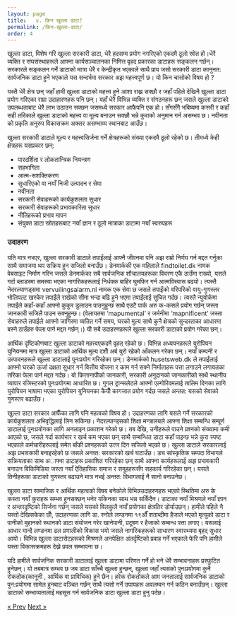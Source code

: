 ```yaml
---
layout: page
title:   ४. किन खुल्ला डाटा?
permalink: /किन-खुल्ला-डाटा/
order: 4
---
```

खुल्ला डाटा, विशेष गरि खुल्ला सरकारी डाटा, धेरै हदसम्म प्रयोग नगरिएको एकदमै ठूलो स्रोत हो।धेरै व्यक्ति र संघसंस्थाहरूले आफ्ना कार्यसञ्चालनका निमित्त वृहद प्रकारका डाटाहरू सङ्कलन गर्छन्। सरकारले सङ्कलन गर्ने डाटाको मात्रा धेरै र केन्द्रीकृत भएकाले साथै प्राय जसो सरकारी डाटा कानुनत: सार्वजनिक डाटा हुने भएकाले यस सन्दर्भमा सरकार अझ महत्त्वपूर्ण छ। यो किन चासोको विषय हो ?

यस्तै धेरै क्षेत्र छन् जहाँ हामी खुल्ला डाटाको महत्त्व हुने आशा राख्न सक्छौ र जहाँ पहिले देखिनै खुल्ला डाटा प्रयोग गरिएका राम्रा उदाहारणहरू पनि छन्। यहाँ धेरै विभिन्न व्यक्ति र संगठनहरू छन् जसले खुल्ला डाटाको उपलब्धताबाट धेरै लाभ उठाउन सक्छन जसमध्ये सरकार आफैपनि एक हो। सँगसँगै भबिष्यमा कसरी र कहाँ सही तरिकाले खुल्ला डाटाको महत्त्व वा मूल्य बनाउन सक्छौ भन्ने कुराको अनुमान गर्न असम्भव छ। नवीनता को प्रकृति अनुरुप विकासक्रम अक्सर असम्भाव्य स्थानबाट आउँछ।

खुल्ला सरकारी डाटाले मूल्य र महत्त्वसिर्जना गर्ने क्षेत्रहरूको संख्या एकदमै ठूलो रहेको छ। तीमध्ये केही  क्षेत्रहरू यसप्रकार छन्:

- पारदर्शिता र लोकतान्त्रिक नियन्त्रण
- सहभागिता
- आत्म-सशक्तिकरण
- सुधारिएको वा नयाँ निजी उत्पादन र सेवा
- नवीनता
- सरकारी सेवाहरूको कार्यकुशलता सुधार
- सरकारी सेवाहरूको प्रभावकारिता सुधार
- नीतिहरूको प्रभाव मापन
- संयुक्त डाटा स्रोतहरूबाट नयाँ ज्ञान र ठूलो  मात्राका डाटामा नयाँ स्वरुपहरू

### उदाहरण
यति मात्र नभएर, खुल्ला सरकारी डाटाले तपाईंलाई आफ्नै जीवनमा पनि अझ राम्रो निर्णय गर्न मद्दत गर्नुका साथै समाजमा थप सक्रिय हुन सजिलो बनाउँछ। डेनमार्ककी एक महिलाले findtoilet.dk नामक वेबसाइट निर्माण गरिन  जसले डेनमार्कका सबै सार्वजनिक शौचालयहरूका विवरण एकै ठाउँमा राख्यो, यसले गर्दा ब्लाडरमा समस्या भएका नागरिकहरूलाई निर्धक्क बाहिर घुमफिर गर्न आत्मविस्वास बढ्यो। त्यस्तै नेदरल्याणड्समा vervuilingsalarm.nl नामक एक सेवा छ जसले तपाईंको वरिपरिको वायु-गुणस्तर भोलिपल्ट खस्केर तपाईंले राखेको सीमा भन्दा बढि हुने भएमा तपाईंलाई सुचित गर्दछ। त्यस्तै न्युयोर्कमा तपाईंले कहाँ-कहाँ आफ्नो कुकुर डुलाउन पाउनुहुन्छ साथै एउटै पार्क अरु क-कसले प्रयोग गर्छन् जस्ता जानकारी सजिलै पाउन सक्नुहुन्छ। (वेलायतमा ‘mapumental’ र जर्मनीमा ‘mapnificent’ जस्ता सेवाहरुले तपाईले आफ्नो जागिरमा व्यतित गर्ने समय, घरको मुल्य साथै कुनै क्षेत्रको सुन्दरताका आधारमा बस्ने ठाउँहरु फेला पार्न मद्दत गर्छन्।) यी सबै उदाहरणहरूले खुल्ला सरकारी डाटाको प्रयोग गरेका छन्।

आर्थिक दृष्टिकोणबाट खुल्ला डाटाको महत्त्वएकदमै वृहत् रहेको छ। विभिन्न अध्ययनहरूले युरोपियन युनियनमा मात्र खुल्ला डाटाको आर्थिक मुल्य दशौँ अर्ब युरो रहेको आँकलन गरेका छन्। नयाँ कम्पनी र उत्पादनहरूले खुल्ला डाटालाई पुनःप्रयोग गरिरहेका छन्। डेनमार्कको husetsweb.dk ले तपाईंलाई आफ्नो घरको ऊर्जा दक्षता सुधार गर्न वित्तीय योजना र काम गर्न सक्ने निर्माताहरू पत्ता लगाउने लगायतका तरिका फेला पार्न मद्दत गर्दछ। यो कित्तानापीको जानकारी, सरकारी अनुदानको जानकारीको साथै स्थानीय व्यापार रजिस्टरको पुनःप्रयोगमा आधारित छ। गुगल ट्रान्सलेटले आफ्नो एल्गोरिदमलाई तालिम दिनका लागि युरोपियन भाषामा भएका युरोपियन युनियनका कैयौँ कागजात प्रयोग गर्दछ जसले अन्तत: यसको सेवाको गुणस्तर बढाउँछ।

खुल्ला डाटा सरकार आफैँका लागि पनि महत्वको विषय हो। उदाहरणका लागि यसले गर्ने सरकारको कार्यकुशलता अभिवृद्धिलाई लिन सकिन्छ। नेदरल्यान्ड्सको शिक्षा मन्त्रालयले आफ्ना शिक्षा सम्बन्धि सम्पूर्ण डाटालाई पुनःप्रयोगका लागि अनलाइन प्रकाशन गरेको छ। तब देखि, उनीहरूले पाउने प्रश्नको संख्यामा कमी आएको छ, जसले गर्दा कार्यभार र खर्च कम भएका छन् साथै सम्बन्धित डाटा कहाँ पाइन्छ भन्ने कुरा स्पष्ट भएकाले कर्मचारीहरूलाई समेत बाँकी प्रश्नहरूको उत्तर दिन सजिलो भएको छ। खुल्ला डाटाले सरकारलाई अझ प्रभावकारी बनाइरहेको छ जसले अन्तत: सरकारको खर्च घटाउँछ। डच सांस्कृतिक सम्पदा विभागले सक्रियताका साथ अाफ्ना डाटाहरू प्रकाशित गरिरहेका छन् साथै आफ्ना कार्यहरूलाई अझ प्रभावकारी बनाउन विकिमिडिया जस्ता नयाँ ऐतिहासिक समाज र समूहहरूसँग सहकार्य गरिरहेका छन्। यसले तिनीहरूका डाटाको गुणस्तर बढाउने मात्र नभई अन्तत: विभागलाई नै सानो बनाउनेछ।

खुल्ला डाटा सामाजिक र आर्थिक महत्वको विषय बनेकोले विभिन्नउदाहरणहरू भएको स्थितिमा अरु के कस्ता नयाँ कुराहरू सम्भव हुनसक्छन् भनेर यकिनका साथ भन्न सकिँदैन। डाटाका नयाँ मिश्रणले नयाँ ज्ञान र अन्तरदृष्टिको सिर्जना गर्छन् जसले यसको विलकुलै नयाँ प्रयोगका क्षेत्रतिर डोर्याउछन्। हामीले पहिले नै यस्तो देखिसकेका छौँ, उदाहरणका लागि डा. स्नोले लण्डनमा १९औँ शताब्दीमा हैजाले भएको मृत्युको डाटा र पानीको मुहानको स्थानको डाटा संयोजन गरेर खानेपानी, प्रदूषण र हैजाको सम्बन्ध पत्ता लगाए। यसलाई आधार मान्दै लण्डनमा ढल प्रणालीको विकास भयो जसले नागरिकहरूको साधारण स्वास्थ्यमा बृहद् सुधार आयो। विभिन्न खुल्ला डाटासेटहरूको मिश्रणले अनपेक्षित अंतर्दृष्टिको प्रवाह गर्ने भएकाले फेरि पनि हामीले यस्ता विकासक्रमहरू देख्ने प्रवल सम्भावना छ।

यदि हामीले सार्वजनिक सरकारी डाटालाई खुल्ला डाटामा परिणत गर्ने हो भने धेरै सम्भावनाहरू प्रस्फुटित हुनेछन्। यो तबमात्र सम्भव छ जब डाटा साँच्चै खुल्ला हुन्छन्, खुल्ला जहाँ त्यसको पुनःप्रयोगमा कुनै रोकतोक(कानूनी , आर्थिक वा प्राविधिक) हुने छैन। हरेक रोकतोकले आम जनताला‌ई सार्वजनिक डाटाको पुन:प्रयोगमा सामेल हुनबाट वञ्चित गर्छन् साथै त्यसो गर्ने उपायहरू अवलम्वन गर्न कठिन बनाउँछन्। खुल्ला डाटाको सम्भाव्यतालाई महसूस गर्न सार्वजनिक डाटा खुल्ला डाटा हुनु पर्दछ।



<!-- Pagination -->
<div class="pagination">
  <a class="pagination-item older" href="{{ site.baseurl }}/तपाईं-कस्तो-डाटाका-बारेमा-कुरा-गर्दै-हुनुहुन्छ">&laquo; Prev</a>
  <a class="pagination-item newer" href="{{ site.baseurl }}/खुल्ला-डाटा-के-हो">Next &raquo;</a>
</div>
